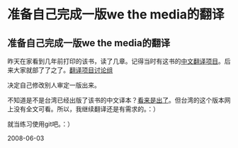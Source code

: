 # 准备自己完成一版we the media的翻译

## 准备自己完成一版we the media的翻译

昨天在家看到几年前打印的该书，读了几章。记得当时有这书的[中文翻译项目](http://www.socialbrain.org/wethemedia/?p=%u4E2D%u6587%u7FFB%u8BD1%u7AE0%u8282%u5217%u8868)。后来大家就部了了之了。[翻译项目讨论组](http://groups.google.com/group/socialbrain-we-the-media-translation)

决定自己修改别人审定一版出来。

不知道是不是台湾已经出版了该书的中文译本？[看来是出了](http://www.oreilly.com.tw/product_others.php?id=a157)。但台湾的这个版本网上没有全文可看。所以，我继续翻译还是有需求的。：）

就当练习使用git吧。：）

2008-06-03